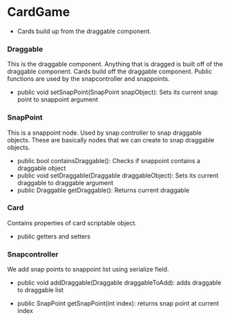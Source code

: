 # CardGame

- Cards build up from the draggable component.


### Draggable
This is the draggable component. Anything that is dragged is built off of the draggable component. Cards build off the draggable component. Public functions are used by the snapcontroller and snappoints.

- public void setSnapPoint(SnapPoint snapObject): Sets its current snap point to snappoint argument

### SnapPoint
This is a snappoint node. Used by snap controller to snap draggable objects. These are basically nodes that we can create to snap draggable objects.

- public bool containsDraggable(): Checks if snappoint contains a draggable object
- public void setDraggable(Draggable draggableObject): Sets its current draggable to draggable argument
- public Draggable getDraggable(): Returns current draggable


### Card
Contains properties of card scriptable object. 

- public getters and setters

### Snapcontroller
We add snap points to snappoint list using serialize field. 

- public void addDraggable(Draggable draggableToAdd): adds draggable to draggable list

- public SnapPoint getSnapPoint(int index): returns snap point at current index